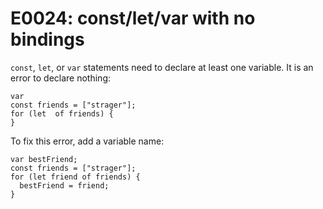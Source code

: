 # E0024: const/let/var with no bindings

`const`, `let`, or `var` statements need to declare at least one variable. It is
an error to declare nothing:

    var
    const friends = ["strager"];
    for (let  of friends) {
    }

To fix this error, add a variable name:

    var bestFriend;
    const friends = ["strager"];
    for (let friend of friends) {
      bestFriend = friend;
    }
